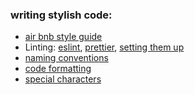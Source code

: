 
### writing stylish code:
* [air bnb style guide](https://github.com/airbnb/javascript)
* Linting: [eslint](https://marketplace.visualstudio.com/items?itemName=dbaeumer.vscode-eslint), [prettier](https://marketplace.visualstudio.com/items?itemName=esbenp.prettier-vscode), [setting them up](https://www.youtube.com/watch?v=YIvjKId9m2c)
* [naming conventions](https://github.com/pixel2code/fundamentals/blob/master/fundamentals/naming_conventions.md)
* [code formatting](https://github.com/pixel2code/fundamentals/blob/master/fundamentals/code_formatting.md)
* [special characters](https://github.com/pixel2code/fundamentals/blob/master/fundamentals/names_of_special_characters.md)

